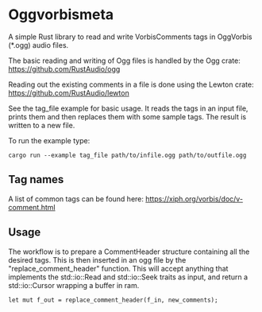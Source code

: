 # Oggvorbismeta

A simple Rust library to read and write VorbisComments tags in OggVorbis (*.ogg) audio files.

The basic reading and writing of Ogg files is handled by the Ogg crate: https://github.com/RustAudio/ogg

Reading out the existing comments in a file is done using the Lewton crate: https://github.com/RustAudio/lewton 

See the tag_file example for basic usage. It reads the tags in an input file, prints them and then replaces them with some sample tags. The result is written to a new file.

To run the example type:
```
cargo run --example tag_file path/to/infile.ogg path/to/outfile.ogg
```

## Tag names
A list of common tags can be found here: https://xiph.org/vorbis/doc/v-comment.html

## Usage
The workflow is to prepare a CommentHeader structure containing all the desired tags. This is then inserted in an ogg file by the "replace_comment_header" function. This will accept anything that implements the std::io::Read and std::io::Seek traits as input, and return a std::io::Cursor wrapping a buffer in ram.
```
let mut f_out = replace_comment_header(f_in, new_comments);
```
